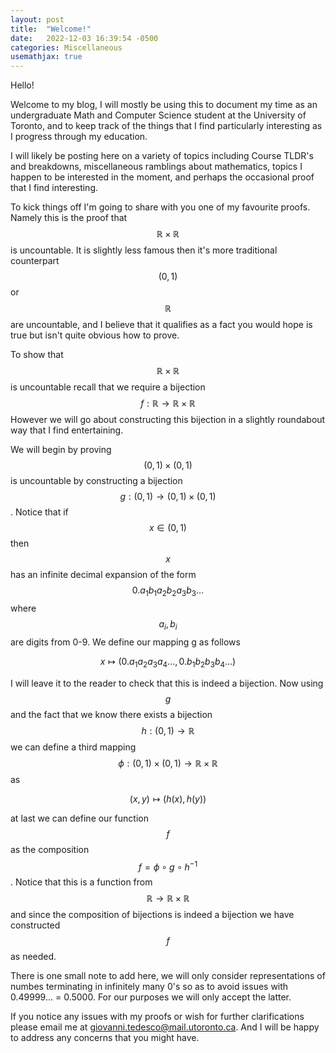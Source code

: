 ```yaml
---
layout: post
title:  "Welcome!"
date:   2022-12-03 16:39:54 -0500
categories: Miscellaneous
usemathjax: true
---
```

Hello!

Welcome to my blog, I will mostly be using this to document my time as an undergraduate Math and Computer Science student at the University of Toronto, and to keep track of the things that I find particularly interesting as I progress through my education. 

I will likely be posting here on a variety of topics including Course TLDR's and breakdowns, miscellaneous ramblings about mathematics, topics I happen to be interested in the moment, and perhaps the occasional proof that I find interesting.

To kick things off I'm going to share with you one of my favourite proofs. Namely this is the proof that $$\mathbb{R} \times \mathbb{R}$$ is uncountable. It is slightly less famous then it's more traditional counterpart $$(0,1)$$ or $$\mathbb{R}$$ are uncountable, and I believe that it qualifies as a fact you would hope is true but isn't quite obvious how to prove.

To show that $$\mathbb{R} \times \mathbb{R}$$ is uncountable recall that we require a bijection $$f: \mathbb{R}\to \mathbb{R} \times \mathbb{R}$$ However we will go about constructing this bijection in a slightly roundabout way that I find entertaining. 

We will begin by proving $$(0,1) \times (0,1)$$ is uncountable by constructing a bijection $$g: (0, 1) \to (0, 1) \times (0, 1)$$. Notice that if $$x \in (0, 1)$$ then $$x$$ has an infinite decimal expansion of the form $$0.a_1b_1a_2b_2a_3b_3\ldots$$ where $$a_i, b_i$$ are digits from 0-9. We define our mapping g as follows

$$
x \mapsto (0.a_1a_2a_3a_4\ldots, 0.b_1b_2b_3b_4\ldots)
$$

I will leave it to the reader to check that this is indeed a bijection. Now using $$g$$ and the fact that we know there exists a bijection $$h: (0, 1) \to \mathbb{R}$$ we can define a third mapping $$\phi: (0, 1) \times (0, 1) \to \mathbb{R} \times \mathbb{R}$$ as

$$
(x, y) \mapsto (h(x), h(y))
$$

at last we can define our function $$f$$ as the composition $$f = \phi \circ g \circ h^{-1}$$. Notice that this is a function from $$\mathbb{R} \to \mathbb{R} \times \mathbb{R}$$ and since the composition of bijections is indeed a bijection we have constructed $$f$$ as needed. 

There is one small note to add here, we will only consider representations of numbes terminating in infinitely many 0's so as to avoid issues with 0.49999... = 0.5000. For our purposes we will only accept the latter. 


If you notice any issues with my proofs or wish for further clarifications please email me at giovanni.tedesco@mail.utoronto.ca. And I will be happy to address any concerns that you might have.


